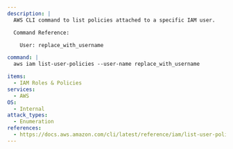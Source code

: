 ```yaml
---
description: |
  AWS CLI command to list policies attached to a specific IAM user.

  Command Reference:

  	User: replace_with_username

command: |
  aws iam list-user-policies --user-name replace_with_username

items:
  - IAM Roles & Policies
services:
  - AWS
OS:
  - Internal
attack_types:
  - Enumeration
references:
  - https://docs.aws.amazon.com/cli/latest/reference/iam/list-user-policies.html
---
```


